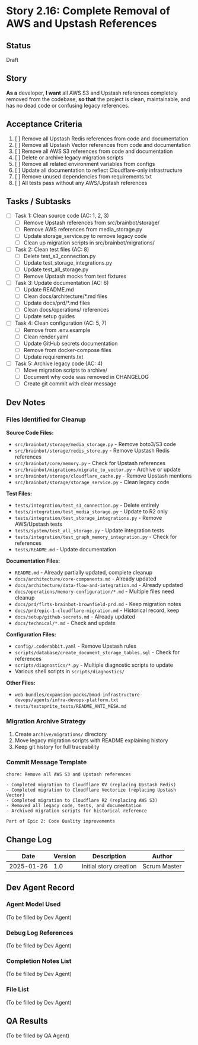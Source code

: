 # Story 2.16: Complete Removal of AWS and Upstash References

## Status
Draft

## Story
**As a** developer,
**I want** all AWS S3 and Upstash references completely removed from the codebase,
**so that** the project is clean, maintainable, and has no dead code or confusing legacy references.

## Acceptance Criteria
1. [ ] Remove all Upstash Redis references from code and documentation
2. [ ] Remove all Upstash Vector references from code and documentation
3. [ ] Remove all AWS S3 references from code and documentation
4. [ ] Delete or archive legacy migration scripts
5. [ ] Remove all related environment variables from configs
6. [ ] Update all documentation to reflect Cloudflare-only infrastructure
7. [ ] Remove unused dependencies from requirements.txt
8. [ ] All tests pass without any AWS/Upstash references

## Tasks / Subtasks
- [ ] Task 1: Clean source code (AC: 1, 2, 3)
  - [ ] Remove Upstash references from src/brainbot/storage/
  - [ ] Remove AWS references from media_storage.py
  - [ ] Update storage_service.py to remove legacy code
  - [ ] Clean up migration scripts in src/brainbot/migrations/
- [ ] Task 2: Clean test files (AC: 8)
  - [ ] Delete test_s3_connection.py
  - [ ] Update test_storage_integrations.py
  - [ ] Update test_all_storage.py
  - [ ] Remove Upstash mocks from test fixtures
- [ ] Task 3: Update documentation (AC: 6)
  - [ ] Update README.md
  - [ ] Clean docs/architecture/*.md files
  - [ ] Update docs/prd/*.md files
  - [ ] Clean docs/operations/ references
  - [ ] Update setup guides
- [ ] Task 4: Clean configuration (AC: 5, 7)
  - [ ] Remove from .env.example
  - [ ] Clean render.yaml
  - [ ] Update GitHub secrets documentation
  - [ ] Remove from docker-compose files
  - [ ] Update requirements.txt
- [ ] Task 5: Archive legacy code (AC: 4)
  - [ ] Move migration scripts to archive/
  - [ ] Document why code was removed in CHANGELOG
  - [ ] Create git commit with clear message

## Dev Notes

### Files Identified for Cleanup

**Source Code Files:**
- `src/brainbot/storage/media_storage.py` - Remove boto3/S3 code
- `src/brainbot/storage/redis_store.py` - Remove Upstash Redis references
- `src/brainbot/core/memory.py` - Check for Upstash references
- `src/brainbot/migrations/migrate_to_vector.py` - Archive or update
- `src/brainbot/storage/cloudflare_cache.py` - Remove Upstash mentions
- `src/brainbot/storage/storage_service.py` - Clean legacy code

**Test Files:**
- `tests/integration/test_s3_connection.py` - Delete entirely
- `tests/integration/test_media_storage.py` - Update to R2 only
- `tests/integration/test_storage_integrations.py` - Remove AWS/Upstash tests
- `tests/system/test_all_storage.py` - Update integration tests
- `tests/integration/test_graph_memory_integration.py` - Check for references
- `tests/README.md` - Update documentation

**Documentation Files:**
- `README.md` - Already partially updated, complete cleanup
- `docs/architecture/core-components.md` - Already updated
- `docs/architecture/data-flow-and-integration.md` - Already updated
- `docs/operations/memory-configuration/*.md` - Multiple files need cleanup
- `docs/prd/flrts-brainbot-brownfield-prd.md` - Keep migration notes
- `docs/prd/epic-1-cloudflare-migration.md` - Historical record, keep
- `docs/setup/github-secrets.md` - Already updated
- `docs/technical/*.md` - Check and update

**Configuration Files:**
- `config/.coderabbit.yaml` - Remove Upstash rules
- `scripts/database/create_document_storage_tables.sql` - Check for references
- `scripts/diagnostics/*.py` - Multiple diagnostic scripts to update
- Various shell scripts in `scripts/diagnostics/`

**Other Files:**
- `web-bundles/expansion-packs/bmad-infrastructure-devops/agents/infra-devops-platform.txt`
- `tests/testsprite_tests/README_ANTI_MESA.md`

### Migration Archive Strategy
1. Create `archive/migrations/` directory
2. Move legacy migration scripts with README explaining history
3. Keep git history for full traceability

### Commit Message Template
```
chore: Remove all AWS S3 and Upstash references

- Completed migration to Cloudflare KV (replacing Upstash Redis)
- Completed migration to Cloudflare Vectorize (replacing Upstash Vector)  
- Completed migration to Cloudflare R2 (replacing AWS S3)
- Removed all legacy code, tests, and documentation
- Archived migration scripts for historical reference

Part of Epic 2: Code Quality improvements
```

## Change Log
| Date | Version | Description | Author |
|------|---------|-------------|--------|
| 2025-01-26 | 1.0 | Initial story creation | Scrum Master |

## Dev Agent Record

### Agent Model Used
(To be filled by Dev Agent)

### Debug Log References
(To be filled by Dev Agent)

### Completion Notes List
(To be filled by Dev Agent)

### File List
(To be filled by Dev Agent)

## QA Results
(To be filled by QA Agent)